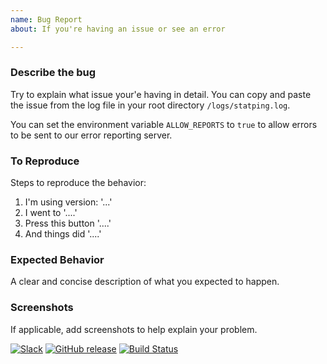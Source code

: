```yaml
---
name: Bug Report
about: If you're having an issue or see an error

---
```


### Describe the bug
Try to explain what issue your'e having in detail. You can copy and paste the issue from the log file in your root directory `/logs/statping.log`.

You can set the environment variable `ALLOW_REPORTS` to `true` to allow errors to be sent to our error reporting server.

### To Reproduce
Steps to reproduce the behavior:
1. I'm using version: '...'
2. I went to '....'
3. Press this button '....'
4. And things did '....'

### Expected Behavior
A clear and concise description of what you expected to happen.

### Screenshots
If applicable, add screenshots to help explain your problem.

[![Slack](https://slack.statping.com/badge.svg)](https://slack.statping.com/) [![GitHub release](https://img.shields.io/github/release/statping/statping.svg)](https://github.com/statping/statping/releases/latest) [![Build Status](https://travis-ci.com/statping/statping.svg?branch=master)](https://travis-ci.com/hunterlong/statping)
